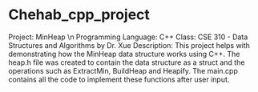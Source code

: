 # Chehab_cpp_project
Project: MinHeap \n
Programming Language: C++
Class: CSE 310 - Data Structures and Algorithms by Dr. Xue
Description: This project helps with demonstrating how the MinHeap data structure works using C++. 
The heap.h file was created to contain the data structure as a struct and the operations such as ExtractMin, BuildHeap and Heapify.
The main.cpp contains all the code to implement these functions after user input.
